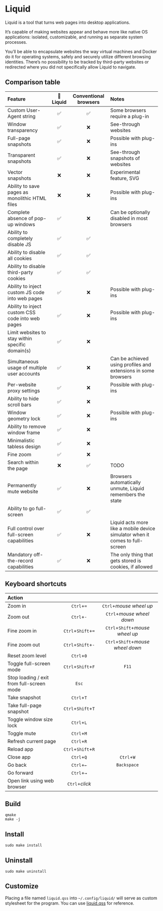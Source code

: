 # Liquid

Liquid is a tool that turns web pages into desktop applications.

It’s capable of making websites appear and behave more like native OS applications: isolated, customizable, and running as separate system processes.

You’ll be able to encapsulate websites the way virtual machines and Docker do it for operating systems, safely and securely utilize different browsing identities.
There’s no possibility to be tracked by third-party websites or redirected where you did not specifically allow Liquid to navigate.


## Comparison table

| Feature                                          | :ocean: Liquid | Conventional browsers | Notes                             |
|:-------------------------------------------------|:--------------:|:---------------------:|:----------------------------------|
| Custom User-Agent string                         |       ✅       |           ✅          | Some browsers require a plug-in   |
| Window transparency                              |       ✅       |           ❌          | See-through websites              |
| Full-page snapshots                              |       ✅       |           ❌          | Possible with plug-ins            |
| Transparent snapshots                            |       ✅       |           ❌          | See-through snapshots of websites |
| Vector snapshots                                 |       ❌       |           ❌          | Experimental feature, SVG         |
| Ability to save pages as monolithic HTML files   |       ❌       |           ❌          | Possible with plug-ins            |
| Complete absence of pop-up windows               |       ✅       |           ❌          | Can be optionally disabled in most browsers |
| Ability to completely disable JS                 |       ✅       |           ✅          |                                   |
| Ability to disable all cookies                   |       ✅       |           ✅          |                                   |
| Ability to disable third-party cookies           |       ✅       |           ✅          |                                   |
| Ability to inject custom JS code into web pages  |       ✅       |           ❌          | Possible with plug-ins            |
| Ability to inject custom CSS code into web pages |       ✅       |           ❌          | Possible with plug-ins            |
| Limit websites to stay within specific domain(s) |       ✅       |           ❌          |                              |
| Simultaneous usage of multiple user accounts     |       ✅       |           ❌          | Can be achieved using profiles and extensions in some browsers   |
| Per-website proxy settings                       |       ✅       |           ❌          | Possible with plug-ins            |
| Ability to hide scroll bars                      |       ✅       |           ❌          |                                   |
| Window geometry lock                             |       ✅       |           ❌          | Possible with plug-ins            |
| Ability to remove window frame                   |       ✅       |           ❌          |                                   |
| Minimalistic tabless design                      |       ✅       |           ❌          |                                   |
| Fine zoom                                        |       ✅       |           ❌          |                                   |
| Search within the page                           |       ❌       |           ✅          | TODO                              |
| Permanently mute website                         |       ✅       |           ❌          | Browsers automatically unmute, Liquid remembers the state |
| Ability to go full-screen                        |       ✅       |           ✅          |                                   |
| Full control over full-screen capabilities       |       ✅       |           ❌          | Liquid acts more like a mobile device simulator when it comes to full-screen |
| Mandatory off-the-record capabilities            |       ✅       |           ❌          | The only thing that gets stored is cookies, if allowed |


## Keyboard shortcuts

| Action                                    |                    |                                   |
|:------------------------------------------|:------------------:|:---------------------------------:|
| Zoom in                                   | `Ctrl`+`=`         | `Ctrl`+_mouse wheel up_           |
| Zoom out                                  | `Ctrl`+`-`         | `Ctrl`+_mouse wheel down_         |
| Fine zoom in                              | `Ctrl`+`Shift`+`=` | `Ctrl`+`Shift`+_mouse wheel up_   |
| Fine zoom out                             | `Ctrl`+`Shift`+`-` | `Ctrl`+`Shift`+_mouse wheel down_ |
| Reset zoom level                          | `Ctrl`+`0`         |                                   |
| Toggle full-screen mode                   | `Ctrl`+`Shift`+`F` | `F11`                             |
| Stop loading / exit from full-screen mode | `Esc`              |                                   |
| Take snapshot                             | `Ctrl`+`T`         |                                   |
| Take full-page snapshot                   | `Ctrl`+`Shift`+`T` |                                   |
| Toggle window size lock                   | `Ctrl`+`L`         |                                   |
| Toggle mute                               | `Ctrl`+`M`         |                                   |
| Refresh current page                      | `Ctrl`+`R`         |                                   |
| Reload app                                | `Ctrl`+`Shift`+`R` |                                   |
| Close app                                 | `Ctrl`+`Q`         | `Ctrl`+`W`                        |
| Go back                                   | `Ctrl`+`←`         | `Backspace`                       |
| Go forward                                | `Ctrl`+`→`         |                                   |
| Open link using web browser               | `Ctrl`+_click_     |                                   |


## Build

```console
qmake
make -j
```


## Install

```console
sudo make install
```


## Uninstall

```console
sudo make uninstall
```


## Customize

Placing a file named `liquid.qss` into `~/.config/liquid/` will serve as custom stylesheet for the program.
You can use [liquid.qss](res/styles/liquid.qss) for reference.
